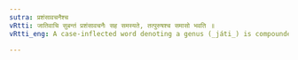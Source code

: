 ```yaml
---
sutra: प्रशंसावचनैश्च
vRtti: जातिवाचि सुबन्तं प्रशंसावचनैः सह समस्यते, तत्पुरुषश्च समासो भवति ॥
vRtti_eng: A case-inflected word denoting a genus (_játi_) is compounded with a word denoting praise and the compound is _Tat-purusha_.

---
```

